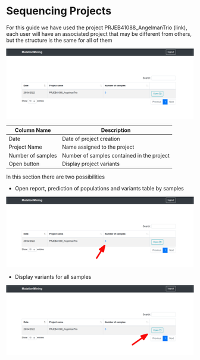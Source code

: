 # Sequencing Projects

For this guide we have used the project PRJEB41088\_AngelmanTrio (link), each user will have an associated project that may be different from others, but the structure is the same for all of them

![](../.gitbook/assets/sequencing-projects.png)

| Column Name       | Description                                |
| ----------------- | ------------------------------------------ |
| Date              | Date of project creation                   |
| Project Name      | Name assigned to the project               |
| Number of samples | Number of samples contained in the project |
| Open button       | Display project variants                   |

In this section there are two possibilities

* Open report, prediction of populations and variants table by samples

![](../.gitbook/assets/sequencing-projects-samples.png)

* Display variants for all samples

![](../.gitbook/assets/sequencing-projects-variants.png)
